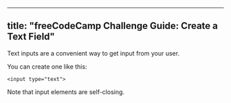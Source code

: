 
---
title: "freeCodeCamp Challenge Guide: Create a Text Field"
---

Text inputs are a convenient way to get input from your user.

You can create one like this:

    <input type="text">

Note that input elements are self-closing.
